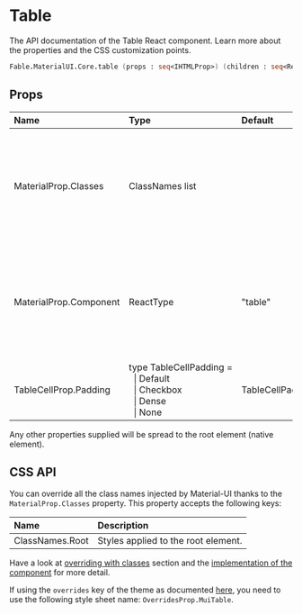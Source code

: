 # Table

<p class="description">The API documentation of the Table React component. Learn more about the properties and the CSS customization points.</p>

```fsharp
Fable.MaterialUI.Core.table (props : seq<IHTMLProp>) (children : seq<ReactElement>) : ReactElement
```



## Props

| Name | Type | Default | Description |
|:-----|:-----|:--------|:------------|
| <span class="prop-name">MaterialProp.Classes</span> | <span class="prop-type">ClassNames list</span> |   | Override or extend the styles applied to the component.  See CSS API below for more details.  |
| <span class="prop-name">MaterialProp.Component</span> | <span class="prop-type">ReactType</span> | <span class="prop-default">"table"</span> | The component used for the root node. Either a string to use a DOM element or a component. |
| <span class="prop-name">TableCellProp.Padding</span> | <span class="prop-type">type&nbsp;TableCellPadding&nbsp;=<br>&nbsp;&nbsp;&#124;&nbsp;Default<br>&nbsp;&nbsp;&#124;&nbsp;Checkbox<br>&nbsp;&nbsp;&#124;&nbsp;Dense<br>&nbsp;&nbsp;&#124;&nbsp;None<br></span> | <span class="prop-default">TableCellPadding.Default</span> | Allows TableCells to inherit padding of the Table. |

Any other properties supplied will be spread to the root element (native element).

## CSS API

You can override all the class names injected by Material-UI thanks to the `MaterialProp.Classes` property.
This property accepts the following keys:


| Name | Description |
|:-----|:------------|
| <span class="prop-name">ClassNames.Root</span> | Styles applied to the root element.

Have a look at [overriding with classes](#/customization/overrides) section
and the [implementation of the component](https://github.com/mui-org/material-ui/tree/master/packages/material-ui/src/Table/Table.js)
for more detail.

If using the `overrides` key of the theme as documented
[here](#/customization/themes),
you need to use the following style sheet name: `OverridesProp.MuiTable`.

<!--## Demos-->

<!--- [Tables](/demos/tables/)-->

